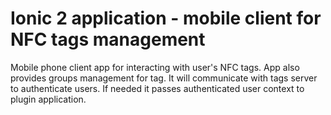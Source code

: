 # Ionic 2 application - mobile client for NFC tags management 
Mobile phone client app for interacting with user's NFC tags. App also provides groups management for tag. It will communicate with tags server to authenticate users. If needed it passes authenticated user context to plugin application.
